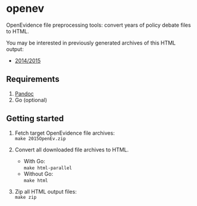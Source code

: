# openev

OpenEvidence file preprocessing tools: convert years of policy debate files to HTML.

You may be interested in previously generated archives of this HTML output:

+ [2014/2015](https://drive.google.com/file/d/1XDI5tTGBkazWg7BsRx82OPfhFwica8m3/view)

## Requirements

1. [Pandoc](https://pandoc.org/installing.html)
2. Go (optional)

## Getting started

1. Fetch target OpenEvidence file archives:<br/>```make 2015OpenEv.zip```

2. Convert all downloaded file archives to HTML.
    + With Go:<br/>```make html-parallel```
    + Without Go:<br/>```make html```

3. Zip all HTML output files:<br/>```make zip```
